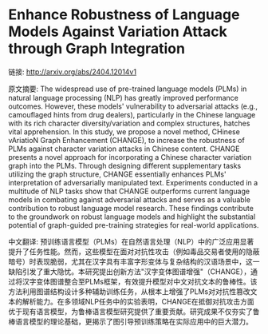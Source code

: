 # Enhance Robustness of Language Models Against Variation Attack through Graph Integration

链接: http://arxiv.org/abs/2404.12014v1

原文摘要:
The widespread use of pre-trained language models (PLMs) in natural language
processing (NLP) has greatly improved performance outcomes. However, these
models' vulnerability to adversarial attacks (e.g., camouflaged hints from drug
dealers), particularly in the Chinese language with its rich character
diversity/variation and complex structures, hatches vital apprehension. In this
study, we propose a novel method, CHinese vAriatioN Graph Enhancement (CHANGE),
to increase the robustness of PLMs against character variation attacks in
Chinese content. CHANGE presents a novel approach for incorporating a Chinese
character variation graph into the PLMs. Through designing different
supplementary tasks utilizing the graph structure, CHANGE essentially enhances
PLMs' interpretation of adversarially manipulated text. Experiments conducted
in a multitude of NLP tasks show that CHANGE outperforms current language
models in combating against adversarial attacks and serves as a valuable
contribution to robust language model research. These findings contribute to
the groundwork on robust language models and highlight the substantial
potential of graph-guided pre-training strategies for real-world applications.

中文翻译:
预训练语言模型（PLMs）在自然语言处理（NLP）中的广泛应用显著提升了任务性能。然而，这些模型在面对对抗性攻击（例如毒品交易者使用的隐蔽暗号）时表现脆弱，尤其在汉字具有丰富字形变体与复杂结构的汉语场景中，这一缺陷引发了重大隐忧。本研究提出创新方法"汉字变体图谱增强"（CHANGE），通过将汉字变体图谱整合至PLMs框架，有效提升模型对中文对抗文本的鲁棒性。该方法利用图谱结构设计多种辅助训练任务，从根本上增强了PLMs对对抗性篡改文本的解析能力。在多领域NLP任务中的实验表明，CHANGE在抵御对抗攻击方面优于现有语言模型，为鲁棒语言模型研究提供了重要贡献。研究成果不仅夯实了鲁棒语言模型的理论基础，更揭示了图引导预训练策略在实际应用中的巨大潜力。
